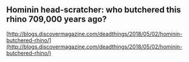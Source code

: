 ## Hominin head-scratcher: who butchered this rhino 709,000 years ago?
  
  [http://blogs.discovermagazine.com/deadthings/2018/05/02/hominin-butchered-rhino/](http://blogs.discovermagazine.com/deadthings/2018/05/02/hominin-butchered-rhino/)